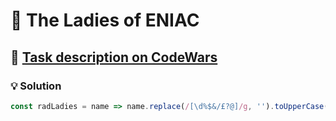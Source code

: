 # 📝 The Ladies of ENIAC

## 🔗 [Task description on CodeWars](https://www.codewars.com/kata/56d31aaefd3a52902a000d66)

### 💡 Solution

```javascript
const radLadies = name => name.replace(/[\d%$&/£?@]/g, '').toUpperCase();
```
